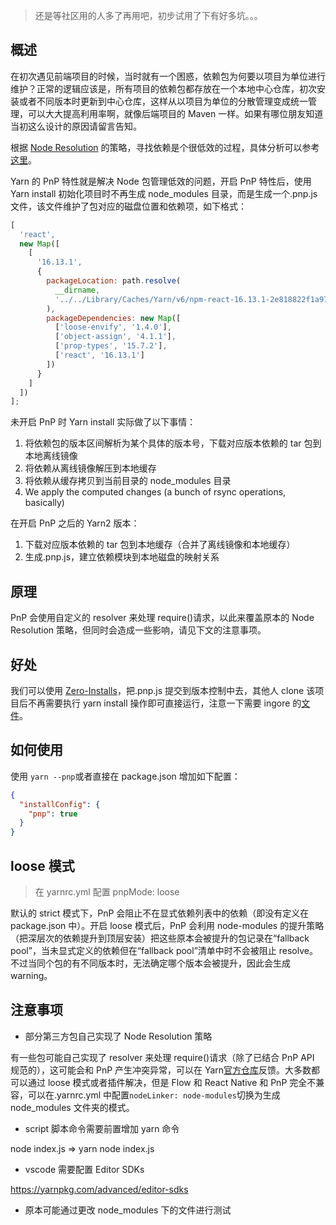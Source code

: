 > 还是等社区用的人多了再用吧，初步试用了下有好多坑。。。

## 概述

在初次遇见前端项目的时候，当时就有一个困惑，依赖包为何要以项目为单位进行维护？正常的逻辑应该是，所有项目的依赖包都存放在一个本地中心仓库，初次安装或者不同版本时更新到中心仓库，这样从以项目为单位的分散管理变成统一管理，可以大大提高利用率啊，就像后端项目的 Maven 一样。如果有哪位朋友知道当初这么设计的原因请留言告知。

根据 [Node Resolution][2] 的策略，寻找依赖是个很低效的过程，具体分析可以参考[这里][1]。

Yarn 的 PnP 特性就是解决 Node 包管理低效的问题，开启 PnP 特性后，使用 Yarn install 初始化项目时不再生成 node_modules 目录，而是生成一个.pnp.js 文件，该文件维护了包对应的磁盘位置和依赖项，如下格式：

```js
[
  'react',
  new Map([
    [
      '16.13.1',
      {
        packageLocation: path.resolve(
          __dirname,
          '../../Library/Caches/Yarn/v6/npm-react-16.13.1-2e818822f1a9743122c063d6410d85c1e3afe48e-integrity/node_modules/react/'
        ),
        packageDependencies: new Map([
          ['loose-envify', '1.4.0'],
          ['object-assign', '4.1.1'],
          ['prop-types', '15.7.2'],
          ['react', '16.13.1']
        ])
      }
    ]
  ])
];
```

未开启 PnP 时 Yarn install 实际做了以下事情：

1. 将依赖包的版本区间解析为某个具体的版本号，下载对应版本依赖的 tar 包到本地离线镜像
2. 将依赖从离线镜像解压到本地缓存
3. 将依赖从缓存拷贝到当前目录的 node_modules 目录
4. We apply the computed changes (a bunch of rsync operations, basically)

在开启 PnP 之后的 Yarn2 版本：

1. 下载对应版本依赖的 tar 包到本地缓存（合并了离线镜像和本地缓存）
2. 生成.pnp.js，建立依赖模块到本地磁盘的映射关系

## 原理

PnP 会使用自定义的 resolver 来处理 require()请求，以此来覆盖原本的 Node Resolution 策略，但同时会造成一些影响，请见下文的注意事项。

## 好处

我们可以使用 [Zero-Installs](https://yarnpkg.com/features/zero-installs)，把.pnp.js 提交到版本控制中去，其他人 clone 该项目后不再需要执行 yarn install 操作即可直接运行，注意一下需要 ingore 的[文件](https://yarnpkg.com/advanced/qa#which-files-should-be-gitignored)。

## 如何使用

使用 `yarn --pnp`或者直接在 package.json 增加如下配置：

```json
{
  "installConfig": {
    "pnp": true
  }
}
```

## loose 模式

> 在 yarnrc.yml 配置 pnpMode: loose

默认的 strict 模式下，PnP 会阻止不在显式依赖列表中的依赖（即没有定义在 package.json 中）。开启 loose 模式后，PnP 会利用 node-modules 的提升策略（把深层次的依赖提升到顶层安装）把这些原本会被提升的包记录在“fallback pool”，当未显式定义的依赖但在“fallback pool”清单中时不会被阻止 resolve。不过当同个包的有不同版本时，无法确定哪个版本会被提升，因此会生成 warning。

## 注意事项

- 部分第三方包自己实现了 Node Resolution 策略

有一些包可能自己实现了 resolver 来处理 require()请求（除了已结合 PnP API 规范的），这可能会和 PnP 产生冲突异常，可以在 Yarn[官方仓库](https://github.com/yarnpkg/yarn/issues)反馈。大多数都可以通过 loose 模式或者插件解决，但是 Flow 和 React Native 和 PnP 完全不兼容，可以在.yarnrc.yml 中配置`nodeLinker: node-modules`切换为生成 node_modules 文件夹的模式。

- script 脚本命令需要前置增加 yarn 命令

node index.js => yarn node index.js

- vscode 需要配置 Editor SDKs

https://yarnpkg.com/advanced/editor-sdks

- 原本可能通过更改 node_modules 下的文件进行测试

[1]: https://yarnpkg.com/features/pnp
[2]: https://nodejs.org/api/modules.html#modules_all_together
[3]: https://stackoverflow.com/questions/53135221/what-does-yarn-pnp
[4]: https://www.zhihu.com/question/367871981?utm_source=qq
[5]: https://github.com/yarnpkg/berry/issues/634
